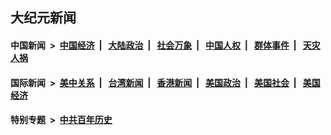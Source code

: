 ## 大纪元新闻

#### 中国新闻 &nbsp;>&nbsp; [中国经济](indexes/ncid283/README.md?05261645) &nbsp;| &nbsp; [大陆政治](indexes/ncid277/README.md?05261645) &nbsp;| &nbsp; [社会万象](indexes/ncid282/README.md?05261645) &nbsp;| &nbsp; [中国人权](indexes/ncid278/README.md?05261645) &nbsp;| &nbsp; [群体事件](indexes/ncid279/README.md?05261645) &nbsp;| &nbsp; [天灾人祸](indexes/ncid280/README.md?05261645)

#### 国际新闻 &nbsp;>&nbsp; [美中关系](indexes/nf1412576/README.md?05261645) &nbsp;| &nbsp; [台湾新闻](indexes/ncid1349361/README.md?05261645) &nbsp;| &nbsp; [香港新闻](indexes/ncid1349362/README.md?05261645) &nbsp;| &nbsp; [美国政治](indexes/ncid1078159/README.md?05261645) &nbsp;| &nbsp; [美国社会](indexes/ncid1078160/README.md?05261645) &nbsp;| &nbsp; [美国经济](indexes/ncid1078158/README.md?05261645)

#### 特别专题 &nbsp;>&nbsp; [中共百年历史](https://github.com/easy2view/epoch-special/blob/master/README.md?05261645)  
